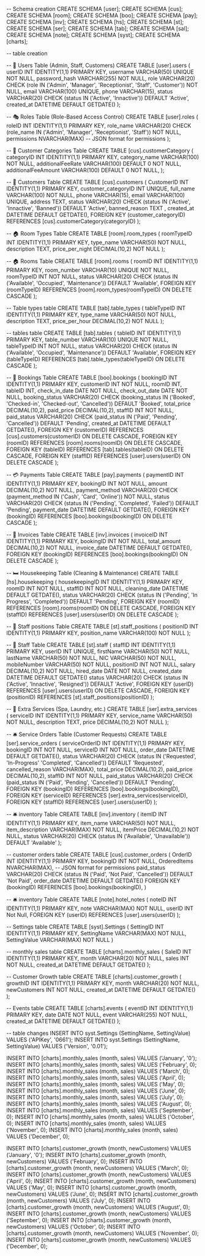 
-- Schema creation
CREATE SCHEMA [user];
CREATE SCHEMA [cus];
CREATE SCHEMA [room];
CREATE SCHEMA [boo];
CREATE SCHEMA [pay];
CREATE SCHEMA [inv];
CREATE SCHEMA [hs];
CREATE SCHEMA [st];
CREATE SCHEMA [ser];
CREATE SCHEMA [tab];
CREATE SCHEMA [sal];
CREATE SCHEMA [note];
CREATE SCHEMA [syst];
CREATE SCHEMA [charts];

-- table creation

-- 🚀 Users Table (Admin, Staff, Customers)
CREATE TABLE [user].users (
    userID INT IDENTITY(1,1) PRIMARY KEY,
    username VARCHAR(50) UNIQUE NOT NULL,
    password_hash VARCHAR(255) NOT NULL,
    role VARCHAR(20) CHECK (role IN ('Admin', 'Manager', 'Receptionist', 'Staff', 'Customer')) NOT NULL,
    email VARCHAR(100) UNIQUE,
    phone VARCHAR(15),
    status VARCHAR(20) CHECK (status IN ('Active', 'Innactive')) DEFAULT 'Active',
    created_at DATETIME DEFAULT GETDATE()
);

-- 🎭 Roles Table (Role-Based Access Control)
CREATE TABLE [user].roles (
    roleID INT IDENTITY(1,1) PRIMARY KEY,
    role_name VARCHAR(20) CHECK (role_name IN ('Admin', 'Manager', 'Receptionist', 'Staff')) NOT NULL,
    permissions NVARCHAR(MAX) -- JSON format for permissions
);

-- 🏨 Customer Categories Table
CREATE TABLE [cus].customerCategory (
    categoryID INT IDENTITY(1,1) PRIMARY KEY,
    category_name VARCHAR(100) NOT NULL,
	additionalFeeRate VARCHAR(100) DEFAULT 0 NOT NULL,
	additionalFeeAmount VARCHAR(100) DEFAULT 0 NOT NULL,
);

-- 🏨 Customers Table
CREATE TABLE [cus].customers (
    CustomerID INT IDENTITY(1,1) PRIMARY KEY,
    customer_categoryID INT UNIQUE,
    full_name VARCHAR(100) NOT NULL,
    phone VARCHAR(15),
    email VARCHAR(100) UNIQUE,
    address TEXT,
    status VARCHAR(20) CHECK (status IN ('Active', 'Innactive', 'Banned')) DEFAULT 'Active',
    banned_reason TEXT ,
    created_at DATETIME DEFAULT GETDATE(),
    FOREIGN KEY (customer_categoryID) REFERENCES [cus].customerCategory(categoryID)
);

-- 🏠 Room Types Table
CREATE TABLE [room].room_types (
    roomTypeID INT IDENTITY(1,1) PRIMARY KEY,
    type_name VARCHAR(50) NOT NULL,
    description TEXT,
    price_per_night DECIMAL(10,2) NOT NULL
);

-- 🏠 Rooms Table
CREATE TABLE [room].rooms (
    roomID INT IDENTITY(1,1) PRIMARY KEY,
    room_number VARCHAR(10) UNIQUE NOT NULL,
    roomTypeID INT NOT NULL,
    status VARCHAR(20) CHECK (status IN ('Available', 'Occupied', 'Maintenance')) DEFAULT 'Available',
    FOREIGN KEY (roomTypeID) REFERENCES [room].room_types(roomTypeID) ON DELETE CASCADE
);

-- Table types table
CREATE TABLE [tab].table_types (
    tableTypeID INT IDENTITY(1,1) PRIMARY KEY,
    type_name VARCHAR(50) NOT NULL,
    description TEXT,
    price_per_hour DECIMAL(10,2) NOT NULL
);

-- tables table
CREATE TABLE [tab].tables (
    tableID INT IDENTITY(1,1) PRIMARY KEY,
    table_number VARCHAR(10) UNIQUE NOT NULL,
    tableTypeID INT NOT NULL,
    status VARCHAR(20) CHECK (status IN ('Available', 'Occupied', 'Maintenance')) DEFAULT 'Available',
    FOREIGN KEY (tableTypeID) REFERENCES [tab].table_types(tableTypeID) ON DELETE CASCADE
);

-- 📅 Bookings Table
CREATE TABLE [boo].bookings (
    bookingID INT IDENTITY(1,1) PRIMARY KEY,
    customerID INT NOT NULL,
    roomID INT,
    tableID INT,
    check_in_date DATE NOT NULL,
    check_out_date DATE NOT NULL,
    booking_status VARCHAR(20) CHECK (booking_status IN ('Booked', 'Checked-in', 'Checked-out', 'Cancelled')) DEFAULT 'Booked',
    total_price DECIMAL(10,2),
    paid_price DECIMAL(10,2),
    staffID INT NOT NULL,
    paid_status VARCHAR(20) CHECK (paid_status IN ('Paid', 'Pending', 'Cancelled')) DEFAULT 'Pending',
    created_at DATETIME DEFAULT GETDATE(),
    FOREIGN KEY (customerID) REFERENCES [cus].customers(customerID) ON DELETE CASCADE,
    FOREIGN KEY (roomID) REFERENCES [room].rooms(roomID) ON DELETE CASCADE,
    FOREIGN KEY (tableID) REFERENCES [tab].tables(tableID) ON DELETE CASCADE,
    FOREIGN KEY (staffID) REFERENCES [user].users(userID) ON DELETE CASCADE
);

-- 💳 Payments Table
CREATE TABLE [pay].payments (
    paymentID INT IDENTITY(1,1) PRIMARY KEY,
    bookingID INT NOT NULL,
    amount DECIMAL(10,2) NOT NULL,
    payment_method VARCHAR(20) CHECK (payment_method IN ('Cash', 'Card', 'Online')) NOT NULL,
    status VARCHAR(20) CHECK (status IN ('Pending', 'Completed', 'Failed')) DEFAULT 'Pending',
    payment_date DATETIME DEFAULT GETDATE(),
    FOREIGN KEY (bookingID) REFERENCES [boo].bookings(bookingID) ON DELETE CASCADE
);

-- 🧾 Invoices Table
CREATE TABLE [inv].invoices (
    invoiceID INT IDENTITY(1,1) PRIMARY KEY,
    bookingID INT NOT NULL,
    total_amount DECIMAL(10,2) NOT NULL,
    invoice_date DATETIME DEFAULT GETDATE(),
    FOREIGN KEY (bookingID) REFERENCES [boo].bookings(bookingID) ON DELETE CASCADE
);

-- 🛏️ Housekeeping Table (Cleaning & Maintenance)
CREATE TABLE [hs].housekeeping (
    housekeepingID INT IDENTITY(1,1) PRIMARY KEY,
    roomID INT NOT NULL,
    staffID INT NOT NULL,
    cleaning_date DATETIME DEFAULT GETDATE(),
    status VARCHAR(20) CHECK (status IN ('Pending', 'In Progress', 'Completed')) DEFAULT 'Pending',
    FOREIGN KEY (roomID) REFERENCES [room].rooms(roomID) ON DELETE CASCADE,
    FOREIGN KEY (staffID) REFERENCES [user].users(userID) ON DELETE CASCADE
);

-- 🏢 Staff positions Table
CREATE TABLE [st].staff_positions (
    positionID INT IDENTITY(1,1) PRIMARY KEY,
    position_name VARCHAR(100) NOT NULL
);

-- 🏢 Staff Table
CREATE TABLE [st].staff (
    staffID INT IDENTITY(1,1) PRIMARY KEY,
    userID INT UNIQUE,
    firstName VARCHAR(50) NOT NULL,
    lastName VARCHAR(50) NOT NULL,
    NIC VARCHAR(50) NOT NULL,
    mobileNumber VARCHAR(50) NOT NULL,
    positionID INT NOT NULL,
    salary DECIMAL(10,2) NOT NULL,
    hired_date DATE NOT NULL,
    created_date DATETIME DEFAULT GETDATE()
    status VARCHAR(20) CHECK (status IN ('Active', 'Innactive', 'Resigned')) DEFAULT 'Active',
    FOREIGN KEY (userID) REFERENCES [user].users(userID) ON DELETE CASCADE,
    FOREIGN KEY (positionID) REFERENCES [st].staff_positions(positionID)
);


-- 🏨 Extra Services (Spa, Laundry, etc.)
CREATE TABLE [ser].extra_services (
    serviceID INT IDENTITY(1,1) PRIMARY KEY,
    service_name VARCHAR(50) NOT NULL,
    description TEXT,
    price DECIMAL(10,2) NOT NULL
);

-- 🛎️ Service Orders Table (Customer Requests)
CREATE TABLE [ser].service_orders (
    serviceOrderID INT IDENTITY(1,1) PRIMARY KEY,
    bookingID INT NOT NULL,
    serviceID INT NOT NULL,
    order_date DATETIME DEFAULT GETDATE(),
    status VARCHAR(20) CHECK (status IN ('Requested', 'In-Progress' 'Completed', 'Cancelled')) DEFAULT 'Requested',
    cancelled_reason VARCHAR(MAX),
    total_price DECIMAL(10,2),
    paid_price DECIMAL(10,2),
    staffID INT NOT NULL,
    paid_status VARCHAR(20) CHECK (paid_status IN ('Paid', 'Pending', 'Cancelled')) DEFAULT 'Pending',
    FOREIGN KEY (bookingID) REFERENCES [boo].bookings(bookingID),
    FOREIGN KEY (serviceID) REFERENCES [ser].extra_services(serviceID),
    FOREIGN KEY (staffID) REFERENCES [user].users(userID)
);

-- 🛎️ inventory Table 
CREATE TABLE [inv].inventory (
    itemID INT IDENTITY(1,1) PRIMARY KEY,
    item_name VARCHAR(50) NOT NULL,
    item_description VARCHAR(MAX) NOT NULL,
    itemPrice DECIMAL(10,2) NOT NULL,
    status VARCHAR(20) CHECK (status IN ('Available', 'Unavailable')) DEFAULT 'Available'
);

-- customer orders table
CREATE TABLE [cus].customer_orders (
    OrderID INT IDENTITY(1,1) PRIMARY KEY,
    bookingID INT NOT NULL,
    OrderedItems NVARCHAR(MAX), -- JSON format for permissions
    paid_status VARCHAR(20) CHECK (status IN ('Paid', 'Not Paid', 'Cancelled')) DEFAULT 'Not Paid',
    order_date DATETIME DEFAULT GETDATE()
    FOREIGN KEY (bookingID) REFERENCES [boo].bookings(bookingID),
)

-- 🛎️ inventory Table 
CREATE TABLE [note].hotel_notes (
    noteID INT IDENTITY(1,1) PRIMARY KEY,
    note VARCHAR(MAX) NOT NULL,
    userID INT Not Null,
    FOREIGN KEY (userID) REFERENCES [user].users(userID)
);

-- Settings table
CREATE TABLE [syst].Settings (
	SettingID INT IDENTITY(1,1) PRIMARY KEY,
	SettingName VARCHAR(MAX) NOT NULL,
	SettingValue VARCHAR(MAX) NOT NULL
)

-- monthly sales table
CREATE TABLE [charts].monthly_sales (
    SaleID INT IDENTITY(1,1) PRIMARY KEY,
    month VARCHAR(20) NOT NULL,
    sales INT NOT NULL,
    created_at DATETIME DEFAULT GETDATE()
);

-- Customer Growth table
CREATE TABLE [charts].customer_growth (
    growthID INT IDENTITY(1,1) PRIMARY KEY,
    month VARCHAR(20) NOT NULL,
    newCustomers INT NOT NULL,
    created_at DATETIME DEFAULT GETDATE()
);

-- Events table
CREATE TABLE [charts].events (
    eventID INT IDENTITY(1,1) PRIMARY KEY,
    date DATE NOT NULL,
    event VARCHAR(255) NOT NULL,
    created_at DATETIME DEFAULT GETDATE()
);


-- table changes
INSERT INTO syst.Settings (SettingName, SettingValue) VALUES ('APIKey', '0661');
INSERT INTO syst.Settings (SettingName, SettingValue) VALUES ('Version', '0.01');

INSERT INTO [charts].monthly_sales (month, sales) VALUES ('January', '0');
INSERT INTO [charts].monthly_sales (month, sales) VALUES ('February', 0);
INSERT INTO [charts].monthly_sales (month, sales) VALUES ('March', 0);
INSERT INTO [charts].monthly_sales (month, sales) VALUES ('April', 0);
INSERT INTO [charts].monthly_sales (month, sales) VALUES ('May', 0);
INSERT INTO [charts].monthly_sales (month, sales) VALUES ('June', 0);
INSERT INTO [charts].monthly_sales (month, sales) VALUES ('July', 0);
INSERT INTO [charts].monthly_sales (month, sales) VALUES ('August', 0);
INSERT INTO [charts].monthly_sales (month, sales) VALUES ('September', 0);
INSERT INTO [charts].monthly_sales (month, sales) VALUES ('October', 0);
INSERT INTO [charts].monthly_sales (month, sales) VALUES ('November', 0);
INSERT INTO [charts].monthly_sales (month, sales) VALUES ('December', 0);

INSERT INTO [charts].customer_growth (month, newCustomers) VALUES ('January', '0');
INSERT INTO [charts].customer_growth (month, newCustomers) VALUES ('February', 0);
INSERT INTO [charts].customer_growth (month, newCustomers) VALUES ('March', 0);
INSERT INTO [charts].customer_growth (month, newCustomers) VALUES ('April', 0);
INSERT INTO [charts].customer_growth (month, newCustomers) VALUES ('May', 0);
INSERT INTO [charts].customer_growth (month, newCustomers) VALUES ('June', 0);
INSERT INTO [charts].customer_growth (month, newCustomers) VALUES ('July', 0);
INSERT INTO [charts].customer_growth (month, newCustomers) VALUES ('August', 0);
INSERT INTO [charts].customer_growth (month, newCustomers) VALUES ('September', 0);
INSERT INTO [charts].customer_growth (month, newCustomers) VALUES ('October', 0);
INSERT INTO [charts].customer_growth (month, newCustomers) VALUES ('November', 0);
INSERT INTO [charts].customer_growth (month, newCustomers) VALUES ('December', 0);